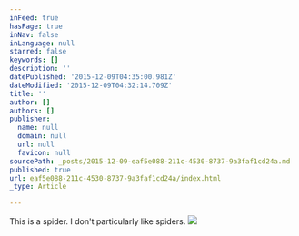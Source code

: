 ```yaml
---
inFeed: true
hasPage: true
inNav: false
inLanguage: null
starred: false
keywords: []
description: ''
datePublished: '2015-12-09T04:35:00.981Z'
dateModified: '2015-12-09T04:32:14.709Z'
title: ''
author: []
authors: []
publisher:
  name: null
  domain: null
  url: null
  favicon: null
sourcePath: _posts/2015-12-09-eaf5e088-211c-4530-8737-9a3faf1cd24a.md
published: true
url: eaf5e088-211c-4530-8737-9a3faf1cd24a/index.html
_type: Article

---
```

This is a spider. I don't particularly like spiders.
![](https://the-grid-user-content.s3-us-west-2.amazonaws.com/80c8148d-3887-4d01-aff9-99f03c9e1576.jpg)